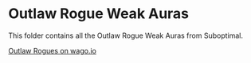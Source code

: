# Outlaw Rogue Weak Auras
This folder contains all the Outlaw Rogue Weak Auras from Suboptimal.

[Outlaw Rogues on wago.io](https://wago.io/weakauras/classes/rogue/outlaw)
